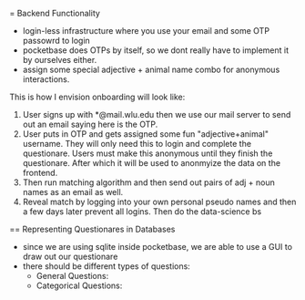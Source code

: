 = Backend Functionality

- login-less infrastructure where you use your email and some OTP passowrd to login 
- pocketbase does OTPs by itself, so we dont really have to implement it by ourselves either.
- assign some special adjective + animal name combo for anonymous interactions.

This is how I envision onboarding will look like:

1. User signs up with *@mail.wlu.edu then we use our mail server to send out an email saying here is the OTP. 
2. User puts in OTP and gets assigned some fun "adjective+animal" username. They will only need this to login and complete the questionare. Users must make this anonymous until they finish the questionare. After which it will be used to anonmyize the data on the frontend.
3. Then run matching algorithm and then send out pairs of adj + noun names as an email as well.
4. Reveal match by logging into your own personal pseudo names and then a few days later prevent all logins. Then do the data-science bs


== Representing Questionares in Databases

- since we are using sqlite inside pocketbase, we are able to use a GUI to draw out our questionare
- there should be different types of questions:
    - General Questions:
    - Categorical Questions:
